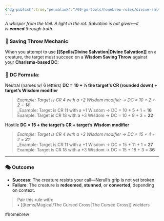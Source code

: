 ```yaml
---
{"dg-publish":true,"permalink":"/00-gm-tools/homebrew-rules/divine-salvation-mechanic/"}
---
```


_A whisper from the Veil. A light in the rot. Salvation is not given—it is **earned** through truth._

### 🙏 **Saving Throw Mechanic**

When you attempt to use **[[Spells/Divine Salvation\|Divine Salvation]]** on a creature, the target must succeed on a **Wisdom Saving Throw** against your **Charisma-based DC**:

### 🎯 **DC Formula:**

Neutral (names w/ 6 letters)
**DC = 10 + ½ the target’s CR (rounded down) + target’s Wisdom modifier**

> _Example: Target is CR 4 with a +2 Wisdom modifier → DC = 10 + 2 + 2 = **14**_  
> _Example: Target is CR 11 with a +1 Wisdom → DC = 10 + 5 + 1 = **16**  
> Example: Target is CR 18 with a +3 Wisdom → DC = 10 + 9 + 3 = **22** 

Hostile
**DC = 15 + the target’s CR + target’s Wisdom modifier** 

>  _Example: Target is CR 4 with a +2 Wisdom modifier → DC = 15 + 4 + 2 = **21**_  
> _Example: Target is CR 11 with a +1 Wisdom → DC = 15 + 11 + 1 = **27**  
> Example: Target is CR 18 with a +3 Wisdom → DC = 15 + 18 + 3 = **36** 

--- 
### 🎭 **Outcome**

- **Success**: The creature resists your call—Nerull’s grip is not yet broken.
- **Failure**: The creature is **redeemed**, **stunned**, or **converted**, depending on context.

> Pair this rule with:  
> • [[Items/Magical/The Cursed Cross\|The Cursed Cross]] wielders



#homebrew